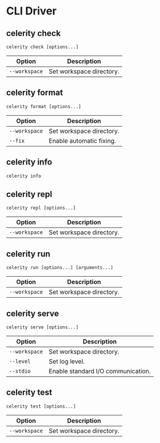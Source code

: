 # CLI Driver

## celerity check

```text
celerity check [options...]
```

| Option | Description |
| - | - |
| `--workspace` | Set workspace directory. |

## celerity format

```text
celerity format [options...]
```

| Option | Description |
| - | - |
| `--workspace` | Set workspace directory. |
| `--fix` | Enable automatic fixing. |

## celerity info

```text
celerity info
```

## celerity repl

```text
celerity repl [options...]
```

| Option | Description |
| - | - |
| `--workspace` | Set workspace directory. |

## celerity run

```text
celerity run [options...] [arguments...]
```

| Option | Description |
| - | - |
| `--workspace` | Set workspace directory. |

## celerity serve

```text
celerity serve [options...]
```

| Option | Description |
| - | - |
| `--workspace` | Set workspace directory. |
| `--level` | Set log level. |
| `--stdio` | Enable standard I/O communication. |

## celerity test

```text
celerity test [options...]
```

| Option | Description |
| - | - |
| `--workspace` | Set workspace directory. |
